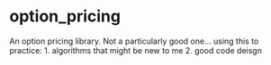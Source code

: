 # option_pricing
An option pricing library.
Not a particularly good one... using this to practice:
    1. algorithms that might be new to me
    2. good code deisgn
